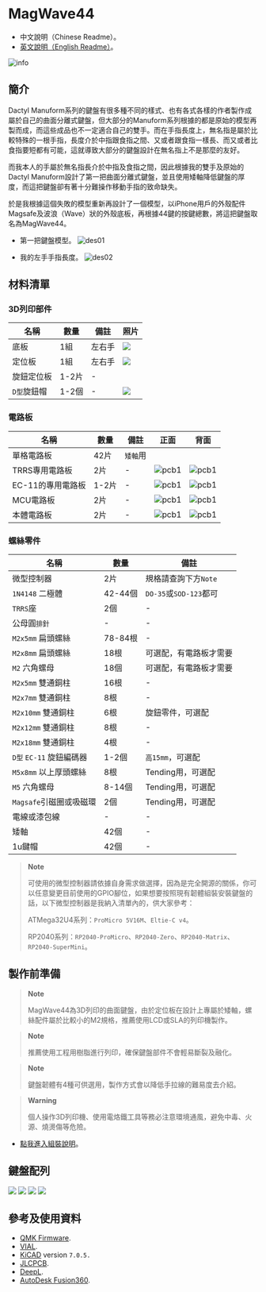 # MagWave44

- 中文說明（Chinese Readme）。
- [英文說明（English Readme）](readme_en.md)。

![info](pics/info.jpg)

## 簡介

Dactyl Manuform系列的鍵盤有很多種不同的樣式、也有各式各樣的作者製作成屬於自己的曲面分離式鍵盤，但大部分的Manuform系列根據的都是原始的模型再製而成，而這些成品也不一定適合自己的雙手。而在手指長度上，無名指是屬於比較特殊的一根手指，長度介於中指跟食指之間、又或者跟食指一樣長、而又或者比食指要短都有可能，這就導致大部分的鍵盤設計在無名指上不是那麼的友好。

而我本人的手屬於無名指長介於中指及食指之間，因此根據我的雙手及原始的Dactyl Manuform設計了第一把曲面分離式鍵盤，並且使用矮軸降低鍵盤的厚度，而這把鍵盤卻有著十分難操作移動手指的致命缺失。

於是我根據這個失敗的模型重新再設計了一個模型，以iPhone用戶的外殼配件Magsafe及波浪（Wave）狀的外殼底板，再根據44鍵的按鍵總數，將這把鍵盤取名為MagWave44。

- 第一把鍵盤模型。
![des01](pics/d01.png)

- 我的左手手指長度。
![des02](pics/d02.jpg)


## 材料清單

### 3D列印部件

|名稱|數量|備註|照片|
|---|---|---|---|
|底板|1組|左右手|![](pics/g02.jpg)|
|定位板|1組|左右手|![](pics/g01.jpg)|
|旋鈕定位板|1-2片|-||
|`D型`旋鈕帽|1-2個|-|![](pics/g18.jpg)|

### 電路板

|名稱|數量|備註|正面|背面|
|---|---|---|---|---|
|單格電路板|42片|`矮軸`用|||
|TRRS專用電路板|2片|-|![pcb1](pics/trrs1.png)|![pcb1](pics/trrs2.png)|
|EC-11的專用電路板|1-2片|-|![pcb1](pics/re1.png)|![pcb1](pics/re2.png)|
|MCU電路板|2片|-|![pcb1](pics/mainpcb1.png)|![pcb1](pics/mainpcb2.png)|
|本體電路板|2片|-|![pcb1](pics/body1.png)|![pcb1](pics/body2.png)|

### 螺絲零件

|名稱|數量|備註|
|---|---|---|
|微型控制器|2片|規格請查詢下方`Note`|
|`1N4148` 二極體|42-44個|`DO-35`或`SOD-123`都可|
|`TRRS`座|2個|-|
|公母圓`排針`|-|-|
|`M2x5mm` 扁頭螺絲|78-84根|-|
|`M2x8mm` 扁頭螺絲|18根|可選配，有電路板才需要|
|`M2` 六角螺母|18個|可選配，有電路板才需要|
|`M2x5mm` 雙通銅柱|16根|-|
|`M2x7mm` 雙通銅柱|8根|-|
|`M2x10mm` 雙通銅柱|6根|旋鈕零件，可選配|
|`M2x12mm` 雙通銅柱|8根|-|
|`M2x18mm` 雙通銅柱|4根|-|
|`D型` `EC-11` 旋鈕編碼器|1-2個|`高15mm`，可選配|
|`M5x8mm` 以上厚頭螺絲|8根|Tending用，可選配|
|`M5` 六角螺母|8-14個|Tending用，可選配|
|`Magsafe`引磁圈或吸磁環|2個|Tending用，可選配|
|電線或漆包線|-|-|
|矮軸|42個|-|
|1u鍵帽|42個|-|

> **Note**
>
> 可使用的微型控制器請依據自身需求做選擇，因為是完全開源的關係，你可以任意變更目前使用的GPIO腳位，如果想要按照現有韌體組裝安裝鍵盤的話，以下微型控制器是我納入清單內的，供大家參考：
> 
> ATMega32U4系列：`ProMicro 5V16M`、`Eltie-C v4`。
> 
> RP2040系列：`RP2040-ProMicro`、`RP2040-Zero`、`RP2040-Matrix`、`RP2040-SuperMini`。

## 製作前準備

> **Note**
>
> MagWave44為3D列印的曲面鍵盤，由於定位板在設計上專屬於矮軸，螺絲配件屬於比較小的M2規格，推薦使用LCD或SLA的列印機製作。

> **Note**
>
> 推薦使用工程用樹脂進行列印，確保鍵盤部件不會輕易斷裂及融化。

> **Note**
>
> 鍵盤韌體有4種可供選用，製作方式會以降低手拉線的難易度去介紹。

> **Warning**
>
> 個人操作3D列印機、使用電烙鐵工具等務必注意環境通風，避免中毒、火源、燒燙傷等危險。

- [點我進入組裝說明](guide.md)。

## 鍵盤配列

![](pics/k1.png)
![](pics/k2.png)
![](pics/k3.png)
![](pics/k4.png)

## 參考及使用資料
- [QMK Firmware](https://qmk.fm/).
- [VIAL](https://get.vial.today/).
- [KiCAD](https://www.kicad.org/) version `7.0.5.`
- [JLCPCB](https://jlcpcb.com/).
- [DeepL](https://www.deepl.com/translator).
- [AutoDesk Fusion360](https://www.autodesk.com/products/fusion-360/free-trial).